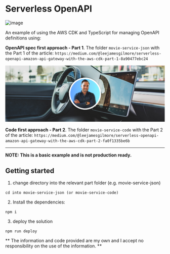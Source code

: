 # Serverless OpenAPI

![image](./docs/images/header.png)

An example of using the AWS CDK and TypeScript for managing OpenAPI definitions using:

**OpenAPI spec first approach - Part 1**. The folder `movie-service-json` with the Part 1 of the article: `https://medium.com/@leejamesgilmore/serverless-openapi-amazon-api-gateway-with-the-aws-cdk-part-1-8a90477ebc24`

![image](./docs/images/header-part-2.png)

**Code first approach - Part 2**. The folder `movie-service-code` with the Part 2 of the article: `https://medium.com/@leejamesgilmore/serverless-openapi-amazon-api-gateway-with-the-aws-cdk-part-2-fa0f1335be6b`

---

**NOTE: This is a basic example and is not production ready.**

## Getting started

1. change directory into the relevant part folder (e.g. movie-service-json)

```
cd into movie-service-json (or movie-service-code)
```

2. Install the dependencies:

```
npm i
```

3. deploy the solution

```
npm run deploy
```

** The information and code provided are my own and I accept no responsibility on the use of the information. **
